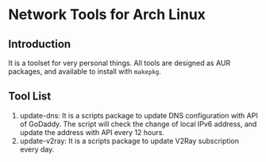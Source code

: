 # Network Tools for Arch Linux

## Introduction

It is a toolset for very personal things. All tools are designed as AUR packages, and available to install with `makepkg`.

## Tool List

1. update-dns: It is a scripts package to update DNS configuration with API of GoDaddy. The script will check the change of local IPv6 address, and update the address with API every 12 hours.
2. update-v2ray: It is a scripts package to update V2Ray subscription every day.
